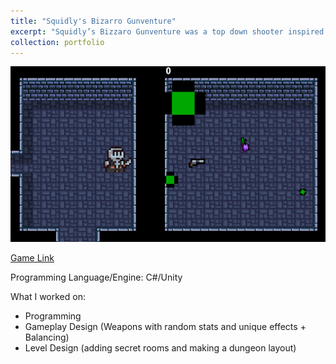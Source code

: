 ```yaml
---
title: "Squidly's Bizarro Gunventure"
excerpt: "Squidly’s Bizzaro Gunventure was a top down shooter inspired by a mix of enter the gungeon and the binding of isaac. Every gun picked up had random stats and unique effects.<br/><img src='/images/SquidlyGunventure.png'>"
collection: portfolio
---
```


<img src='/images/SquidlyGunventure.png'>

[Game Link](https://queenfii.itch.io/squidlys-bizzaro-gunventure)

Programming Language/Engine: C#/Unity

What I worked on:
* Programming
* Gameplay Design (Weapons with random stats and unique effects + Balancing)
* Level Design (adding secret rooms and making a dungeon layout)

